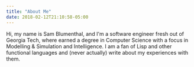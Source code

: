 ```yaml
---
title: "About Me"
date: 2018-02-12T21:10:58-05:00
---
```


Hi, my name is Sam Blumenthal, and I'm a software engineer fresh out of Georgia Tech, where earned a degree in Computer Science with a focus in Modelling & Simulation and Intelligence. I am a fan of Lisp and other functional languages and (never actually) write about my experiences with them.
